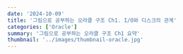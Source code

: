 ```yaml
---
date: '2024-10-09'
title: '그림으로 공부하는 오라클 구조 Ch1. I/O와 디스크의 관계'
categories: ['Oracle']
summary: '그림으로 공부하는 오라클 구조 Ch1 요약'
thumbnail: '../images/thumbnail-oracle.jpg'
---
```



